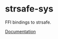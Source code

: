 # strsafe-sys #
FFI bindings to strsafe.

[Documentation](https://retep998.github.io/doc/strsafe-sys/)
